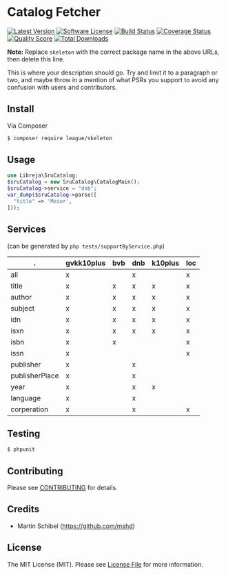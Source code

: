 # Catalog Fetcher

[![Latest Version](https://img.shields.io/github/release/libreja/sru-catalog-fetcher-php.svg?style=flat-square)](https://github.com/libreja/sru-catalog-fetcher-php/releases)
[![Software License](https://img.shields.io/badge/license-MIT-brightgreen.svg?style=flat-square)](LICENSE.md)
[![Build Status](https://img.shields.io/travis/libreja/sru-catalog-fetcher-php/master.svg?style=flat-square)](https://travis-ci.org/libreja/sru-catalog-fetcher-php)
[![Coverage Status](https://img.shields.io/scrutinizer/coverage/g/libreja/sru-catalog-fetcher-php.svg?style=flat-square)](https://scrutinizer-ci.com/g/libreja/sru-catalog-fetcher-php/code-structure)
[![Quality Score](https://img.shields.io/scrutinizer/g/libreja/sru-catalog-fetcher-php.svg?style=flat-square)](https://scrutinizer-ci.com/g/libreja/sru-catalog-fetcher-php)
[![Total Downloads](https://img.shields.io/packagist/dt/league/skeleton.svg?style=flat-square)](https://packagist.org/packages/league/skeleton)

**Note:** Replace `skeleton` with the correct package name in the above URLs, then delete this line.

This is where your description should go. Try and limit it to a paragraph or two, and maybe throw in a mention of what
PSRs you support to avoid any confusion with users and contributors.

## Install

Via Composer

``` bash
$ composer require league/skeleton
```

## Usage

``` php
use Libreja\SruCatalog;
$sruCatalog = new SruCatalog\CatalogMain();
$sruCatalog->service = "dnb";
var_dump($sruCatalog->parse([
  "title" => 'Meier',
]));
```
## Services

(can be generated by ```php tests/supportByService.php```)

| . | gvkk10plus | bvb | dnb | k10plus | loc |
|-|-|-|-|-|-|
| all | x |  | x |  | x |
| title | x | x | x | x | x |
| author | x | x | x | x | x |
| subject | x | x | x | x | x |
| idn | x | x | x | x | x |
| isxn | x | x | x | x | x |
| isbn | x | x |  |  | x |
| issn | x |  |  |  | x |
| publisher | x |  | x |  |  |
| publisherPlace | x |  | x |  |  |
| year | x |  | x | x |  |
| language | x |  | x |  |  |
| corperation | x |  | x |  | x |

## Testing

``` bash
$ phpunit
```

## Contributing

Please see [CONTRIBUTING](https://github.com/thephpleague/:package_name/blob/master/CONTRIBUTING.md) for details.

## Credits

- Martin Schibel (https://github.com/mshd)

## License

The MIT License (MIT). Please see [License File](LICENSE.md) for more information.
